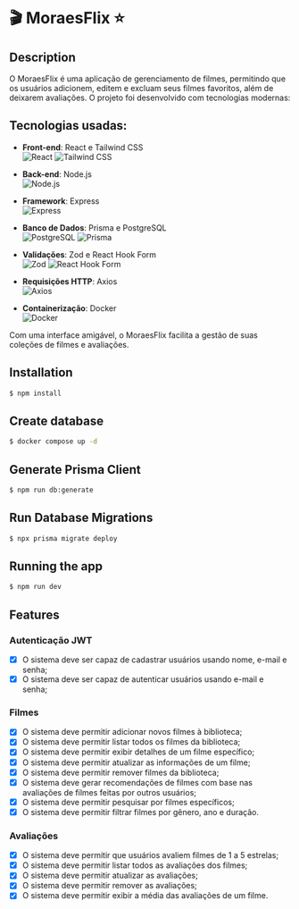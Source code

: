 <p align="center">
  <h1>🎬 MoraesFlix ⭐</h1>
</p>

## Description

O MoraesFlix é uma aplicação de gerenciamento de filmes, permitindo que os usuários adicionem, editem e excluam seus filmes favoritos, além de deixarem avaliações. O projeto foi desenvolvido com tecnologias modernas:

## Tecnologias usadas:
- **Front-end**: React e Tailwind CSS  
  <img src="https://img.shields.io/badge/React-61DAFB?style=flat-square&logo=react&logoColor=black" alt="React" />
  <img src="https://img.shields.io/badge/TailwindCSS-38B2AC?style=flat-square&logo=tailwind-css&logoColor=white" alt="Tailwind CSS" />

- **Back-end**: Node.js  
  <img src="https://img.shields.io/badge/Node.js-339933?style=flat-square&logo=node.js&logoColor=white" alt="Node.js" />

- **Framework**: Express  
  <img src="https://img.shields.io/badge/Express-000000?style=flat-square&logo=express&logoColor=white" alt="Express" />

- **Banco de Dados**: Prisma e PostgreSQL  
  <img src="https://img.shields.io/badge/PostgreSQL-336791?style=flat-square&logo=postgresql&logoColor=white" alt="PostgreSQL" />
  <img src="https://img.shields.io/badge/Prisma-2D3748?style=flat-square&logo=prisma&logoColor=white" alt="Prisma" />

- **Validações**: Zod e React Hook Form  
  <img src="https://img.shields.io/badge/Zod-2F8F4F?style=flat-square&logo=zod&logoColor=white" alt="Zod" />
  <img src="https://img.shields.io/badge/React%20Hook%20Form-EC5990?style=flat-square&logo=react-hook-form&logoColor=white" alt="React Hook Form" />

- **Requisições HTTP**: Axios  
  <img src="https://img.shields.io/badge/Axios-5A29E4?style=flat-square&logo=axios&logoColor=white" alt="Axios" />

- **Containerização**: Docker  
  <img src="https://img.shields.io/badge/Docker-2496ED?style=flat-square&logo=docker&logoColor=white" alt="Docker" />

Com uma interface amigável, o MoraesFlix facilita a gestão de suas coleções de filmes e avaliações.

## Installation

```bash
$ npm install
```

## Create database
```bash
$ docker compose up -d
```

## Generate Prisma Client

```bash
$ npm run db:generate
```

## Run Database Migrations

```bash
$ npx prisma migrate deploy
```

## Running the app

```bash
$ npm run dev
```
## Features

### Autenticação JWT

- [x] O sistema deve ser capaz de cadastrar usuários usando nome, e-mail e senha;
- [x] O sistema deve ser capaz de autenticar usuários usando e-mail e senha;

### Filmes

- [x] O sistema deve permitir adicionar novos filmes à biblioteca;
- [x] O sistema deve permitir listar todos os filmes da biblioteca;
- [x] O sistema deve permitir exibir detalhes de um filme específico;
- [x] O sistema deve permitir atualizar as informações de um filme;
- [x] O sistema deve permitir remover filmes da biblioteca;
- [x] O sistema deve gerar recomendações de filmes com base nas avaliações de filmes feitas por outros usuários;
- [x] O sistema deve permitir pesquisar por filmes específicos;
- [x] O sistema deve permitir filtrar filmes por gênero, ano e duração.

### Avaliações

- [x] O sistema deve permitir que usuários avaliem filmes de 1 a 5 estrelas;
- [x] O sistema deve permitir listar todos as avaliações dos filmes;
- [x] O sistema deve permitir atualizar as avaliações;
- [x] O sistema deve permitir remover as avaliações;
- [x] O sistema deve permitir exibir a média das avaliações de um filme.
